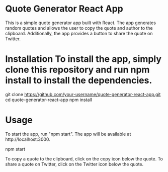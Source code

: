 # Quote Generator React App

This is a simple quote generator app built with React. The app generates random quotes and allows the user to copy the quote and author to the clipboard. Additionally, the app provides a button to share the quote on Twitter.

# Installation To install the app, simply clone this repository and run npm install to install the dependencies.

git clone https://github.com/your-username/quote-generator-react-app.git cd quote-generator-react-app npm install

# Usage
 To start the app, run "npm start". The app will be available at http://localhost:3000.

npm start

To copy a quote to the clipboard, click on the copy icon below the quote. To share a quote on Twitter, click on the Twitter icon below the quote.